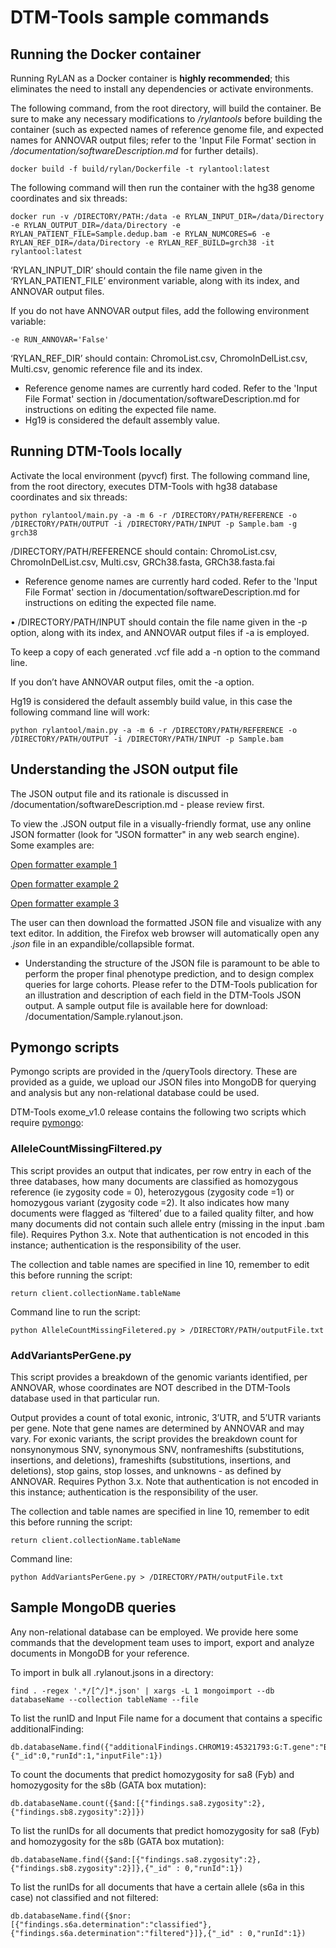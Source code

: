 # DTM-Tools sample commands

## Running the Docker container

Running RyLAN as a Docker container is 
**highly recommended**; this eliminates the need to install any dependencies or activate environments.

The following command, from the root directory, will build the container. Be sure to make any necessary modifications to _/rylantools_ before building the container (such as expected names of reference genome file, and expected names for ANNOVAR output files; refer to the 'Input File Format' section in _/documentation/softwareDescription.md_ for further details).

	docker build -f build/rylan/Dockerfile -t rylantool:latest 
	
The following command will then run the container with the hg38 genome coordinates and six threads:

	docker run -v /DIRECTORY/PATH:/data -e RYLAN_INPUT_DIR=/data/Directory -e RYLAN_OUTPUT_DIR=/data/Directory -e RYLAN_PATIENT_FILE=Sample.dedup.bam -e RYLAN_NUMCORES=6 -e RYLAN_REF_DIR=/data/Directory -e RYLAN_REF_BUILD=grch38 -it rylantool:latest
	
‘RYLAN\_INPUT\_DIR’ should contain the file name given in the ‘RYLAN\_PATIENT\_FILE’ environment variable, along with its index, and ANNOVAR output files.

If you do not have ANNOVAR output files, add the following environment variable:

	-e RUN_ANNOVAR='False'

‘RYLAN\_REF\_DIR’ should contain: ChromoList.csv, ChromoInDelList.csv, Multi.csv, genomic reference file and its index.

* Reference genome names are currently hard coded. Refer to the 'Input File Format' section in /documentation/softwareDescription.md for instructions on editing the expected file name.
* Hg19 is considered the default assembly value.

## Running DTM-Tools locally

Activate the local environment (pyvcf) first. The following command line, from the root directory, executes DTM-Tools with hg38 database coordinates and six threads:

	python rylantool/main.py -a -m 6 -r /DIRECTORY/PATH/REFERENCE -o /DIRECTORY/PATH/OUTPUT -i /DIRECTORY/PATH/INPUT -p Sample.bam -g grch38
	
/DIRECTORY/PATH/REFERENCE should contain: ChromoList.csv, ChromoInDelList.csv, Multi.csv, GRCh38.fasta, GRCh38.fasta.fai

* Reference genome names are currently hard coded. Refer to the 'Input File Format' section in /documentation/softwareDescription.md for instructions on editing the expected file name.

•	/DIRECTORY/PATH/INPUT should contain the file name given in the -p option, along with its index, and ANNOVAR output files if -a is employed.

To keep a copy of each generated .vcf file add a -n option to the command line.

If you don’t have ANNOVAR output files, omit the -a option.

Hg19 is considered the default assembly build value, in this case the following command line will work:

	python rylantool/main.py -a -m 6 -r /DIRECTORY/PATH/REFERENCE -o /DIRECTORY/PATH/OUTPUT -i /DIRECTORY/PATH/INPUT -p Sample.bam
	
## Understanding the JSON output file

The JSON output file and its rationale is discussed in /documentation/softwareDescription.md - please review first.

To view the .JSON output file in a visually-friendly format, use any online JSON formatter (look for "JSON formatter" in any web search engine). Some examples are:

[sample1]: [https://jsonformatter.curiousconcept.com/]

[sample2]: [https://www.jsonformatter.io/]

[sample3]: [https://jsonformatter-online.com/]

[Open formatter example 1][sample1]

[Open formatter example 2][sample2]

[Open formatter example 3][sample3]

The user can then download the formatted JSON file and visualize with any text editor. In addition, the Firefox web browser will automatically open any _.json_ file in an expandible/collapsible format.

* Understanding the structure of the JSON file is paramount to be able to perform the proper final phenotype prediction, and to design complex queries for large cohorts. Please refer to the DTM-Tools publication for an illustration and description of each field in the DTM-Tools JSON output. A sample output file is available here for download: /documentation/Sample.rylanout.json.

	
## Pymongo scripts

Pymongo scripts are provided in the /queryTools directory. These are provided as a guide, we upload our JSON files into MongoDB for querying and analysis but any non-relational database could be used.

[pymongo site]:https://api.mongodb.com/python/current/

DTM-Tools exome_v1.0 release contains the following two scripts which require [pymongo][pymongo site]:

### AlleleCountMissingFiltered.py

This script provides an output that indicates, per row entry in each of the three databases, how many documents are classified as homozygous reference (ie zygosity code = 0), heterozygous (zygosity code =1) or homozygous variant (zygosity code =2). It also indicates how many documents were flagged as ‘filtered’ due to a failed quality filter, and how many documents did not contain such allele entry (missing in the input .bam file). Requires Python 3.x. Note that authentication is not encoded in this instance; authentication is the responsibility of the user.

The collection and table names are specified in line 10, remember to edit this before running the script:

	return client.collectionName.tableName

Command line to run the script:

	python AlleleCountMissingFiletered.py > /DIRECTORY/PATH/outputFile.txt
	
### AddVariantsPerGene.py

This script provides a breakdown of the genomic variants identified, per ANNOVAR, whose coordinates are NOT described in the DTM-Tools database used in that particular run. 

Output provides a count of total exonic, intronic, 3’UTR, and 5’UTR variants per gene. Note that gene names are determined by ANNOVAR and may vary. For exonic variants, the script provides the breakdown count for nonsynonymous SNV, synonymous SNV, nonframeshifts (substitutions, insertions, and deletions), frameshifts (substitutions, insertions, and deletions), stop gains, stop losses, and unknowns - as defined by ANNOVAR. Requires Python 3.x. Note that authentication is not encoded in this instance; authentication is the responsibility of the user.

The collection and table names are specified in line 10, remember to edit this before running the script:

	return client.collectionName.tableName

Command line:

	python AddVariantsPerGene.py > /DIRECTORY/PATH/outputFile.txt
	
## Sample MongoDB queries

Any non-relational database can be employed. We provide here some commands that the development team uses to import, export and analyze documents in MongoDB for your reference.

To import in bulk all .rylanout.jsons in a directory:

	find . -regex '.*/[^/]*.json' | xargs -L 1 mongoimport --db databaseName --collection tableName --file
	
To list the runID and Input File name for a document that contains a specific additionalFinding:

	db.databaseName.find({"additionalFindings.CHROM19:45321793:G:T.gene":"BCAM"},{"_id":0,"runId":1,"inputFile":1})

	
To count the documents that predict homozygosity for sa8 (Fyb) and homozygosity for the s8b (GATA box mutation):

	db.databaseName.count({$and:[{"findings.sa8.zygosity":2},{"findings.sb8.zygosity":2}]})
	
To list the runIDs for all documents that predict homozygosity for sa8 (Fyb) and homozygosity for the s8b (GATA box mutation):

	db.databaseName.find({$and:[{"findings.sa8.zygosity":2},{"findings.sb8.zygosity":2}]},{"_id" : 0,"runId":1})
	
To list the runIDs for all documents that have a certain allele (s6a in this case) not classified and not filtered:

	db.databaseName.find({$nor:[{"findings.s6a.determination":"classified"},{"findings.s6a.determination":"filtered"}]},{"_id" : 0,"runId":1})